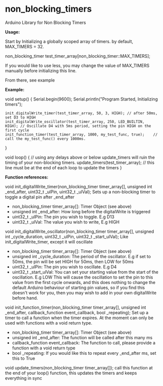 # non_blocking_timers
Arduino Library for Non Blocking Timers

**Usage:**

Start by Initializing a globally scoped array of timers. by default, MAX_TIMERS = 32.

non_blocking_timer test_timer_array[non_blocking_timer::MAX_TIMERS];

If you would like to use less, you may change the value of MAX_TIMERS manually before initializing this line.

From there, see example

**Example:**

void setup() {
    Serial.begin(9600);
    Serial.println("Program Started, Initializing timers");

    init_digitalWrite_timer(test_timer_array, 50, 3, HIGH); // after 50ms, set D3 to HIGH
    init_digitalWrite_oscillator(test_timer_array, 250, LED_BUILTIN, HIGH); // Oscillate D4 with 5ms period, setting the pin HIGH on the first cycle
    init_function_timer(test_timer_array, 1000, my_test_func, true);    // call the my_test_func() every 1000ms.
}

void loop() {
    // using any delays above or below update_timers will ruin the timing of your non-blocking timers. 
    update_timers(test_timer_array); // this line must be at the end of each loop to update the timers
}

**Function references:**

void init_digitalWrite_timer(non_blocking_timer timer_array[], unsigned int _end_after, uint32_t _ulPin, uint32_t _ulVal);
Sets up a non-blocking timer to toggle a digital pin after _end_after

- non_blocking_timer timer_array[]: Timer Object (see above)
- unsigned int _end_after: How long before the digitalWrite is triggered
- uint32_t _ulPin: The pin you wish to toggle. E.g D13
- uint32_t _ulVal: The value you wish to write, E.g HIGH


void init_digitalWrite_oscillator(non_blocking_timer timer_array[], unsigned int _cycle_duration, uint32_t _ulPin, uint32_t _start_ulVal);
Like init_digitalWrite_timer, except it will oscillate

- non_blocking_timer timer_array[]: Timer Object (see above)
- unsigned int _cycle_duration: The period of the oscillator. E.g if set to 50ms, the pin will be set HIGH for 50ms, then LOW for 50ms
- uint32_t _ulPin: The pin you wish to oscillate. E.g D4
- uint32_t _start_ulVal: You can set your starting value from the start of the oscillation. E.g LOW This will cause the oscillation to set the pin to this value from the first cycle onwards, and this does nothing to change the default Arduino behaviour of starting pin values, so if you find this doesn't work for you, then you may wish to add in your own digitalWrite before hand. 

void init_function_timer(non_blocking_timer timer_array[], unsigned int _end_after, callback_function event_callback, bool _repeating);
Set up a timer to call a function when the timer expires. At the moment can only be used with functions with a void return type.

- non_blocking_timer timer_array[]: Timer Object (see above)
- unsigned int _end_after: The function will be called after this many ms
- callback_function event_callback: The function to call, please provide a function with a void return type
- bool _repeating: If you would like this to repeat every _end_after ms, set this to True

void update_timers(non_blocking_timer timer_array[]);
call this function at the end of your loop() function, this updates the timers and keeps everything in sync
